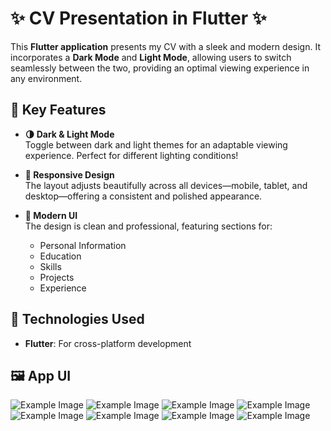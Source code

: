# ✨ CV Presentation in Flutter ✨

This **Flutter application** presents my CV with a sleek and modern design. It incorporates a **Dark Mode** and **Light Mode**, allowing users to switch seamlessly between the two, providing an optimal viewing experience in any environment.

## 🌟 Key Features

- **🌗 Dark & Light Mode**  
  Toggle between dark and light themes for an adaptable viewing experience. Perfect for different lighting conditions!

- **📱 Responsive Design**  
  The layout adjusts beautifully across all devices—mobile, tablet, and desktop—offering a consistent and polished appearance.

- **🎨 Modern UI**  
  The design is clean and professional, featuring sections for:
  - Personal Information
  - Education
  - Skills
  - Projects
  - Experience

## 🚀 Technologies Used

- **Flutter**: For cross-platform development

## 🖼️ App UI

![Example Image](images/Capture1.png)
![Example Image](images/Capture2.png)
![Example Image](images/Capture3.png)
![Example Image](images/Capture31.png)
![Example Image](images/Capture4.png)
![Example Image](images/Capture5.png)
![Example Image](images/Capture6.png)
![Example Image](images/Capture7.png)
